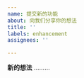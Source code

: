 ```yaml
---
name: 提交新的功能
about: 向我们分享你的想法
title: ''
labels: enhancement
assignees: ''

---
```


**新的想法**
.........
